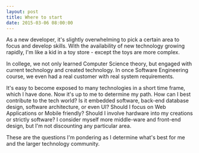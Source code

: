 ```yaml
---
layout: post
title: Where to start
date: 2015-03-06 08:00:00
---
```


As a new developer, it's slightly overwhelming to pick a certain area to focus and develop skills. With the availability of new technology growing rapidly, I'm like a kid in a toy store - except the toys are more complex.

In college, we not only learned Computer Science theory, but engaged with current technology and created technology. In once Software Engineering course, we even had a real customer with real system requirements.

It's easy to become exposed to many technologies in a short time frame, which I have done. Now it's up to me to determine my path. How can I best contribute to the tech world? Is it embedded software, back-end database design, software architecture, or even UI? Should I focus on Web Applications or Mobile friendly? Should I involve hardware into my creations or strictly software? I consider myself more middle-ware and front-end design, but I'm not discounting any particular area.

These are the questions I'm pondering as I determine what's best for me and the larger technology community.

